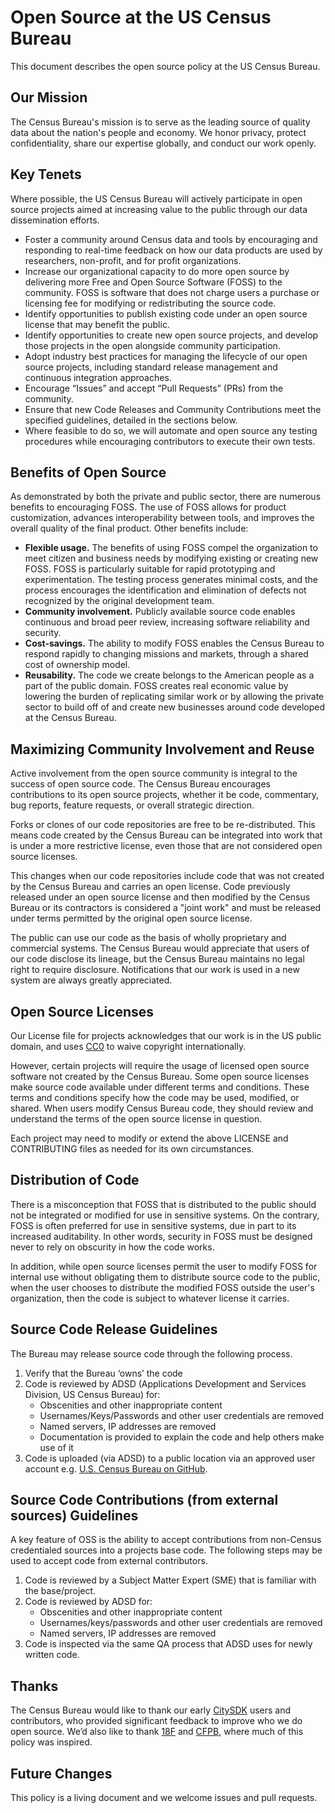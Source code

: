 # Open Source at the US Census Bureau

This document describes the open source policy at the US Census Bureau.

## Our Mission

The Census Bureau's mission is to serve as the leading source of quality data about the nation's people and economy. We honor privacy, protect confidentiality, share our expertise globally, and conduct our work openly.

## Key Tenets

Where possible, the US Census Bureau will actively participate in open source projects aimed at increasing value to the public through our data dissemination efforts.  

* Foster a community around Census data and tools by encouraging and responding to real-time feedback on how our data products are used by researchers, non-profit, and for profit organizations.  
* Increase our organizational capacity to do more open source by delivering more Free and Open Source Software (FOSS) to the community. FOSS is software that does not charge users a purchase or licensing fee for modifying or redistributing the source code.
* Identify opportunities to publish existing code under an open source license that may benefit the public.
* Identify opportunities to create new open source projects, and develop those projects in the open alongside community participation.  
* Adopt industry best practices for managing the lifecycle of our open source projects, including standard release management and continuous integration approaches.
* Encourage “Issues” and accept “Pull Requests” (PRs) from the community.  
* Ensure that new Code Releases and Community Contributions meet the specified guidelines, detailed in the sections below.  
* Where feasible to do so, we will automate and open source any testing procedures while encouraging contributors to execute their own tests.

## Benefits of Open Source

As demonstrated by both the private and public sector, there are numerous benefits to encouraging FOSS. The use of FOSS allows for product customization, advances interoperability between tools, and improves the overall quality of the final product. Other benefits include:

* **Flexible usage.** The benefits of using FOSS compel the organization to meet citizen and business needs by modifying existing or creating new FOSS. FOSS is particularly suitable for rapid prototyping and experimentation. The testing process generates minimal costs, and the process encourages the identification and elimination of defects not recognized by the original development team.
* **Community involvement.** Publicly available source code enables continuous and broad peer review, increasing software reliability and security.
* **Cost-savings.** The ability to modify FOSS enables the Census Bureau to respond rapidly to changing missions and markets, through a shared cost of ownership model.
* **Reusability.** The code we create belongs to the American people as a part of the public domain.  FOSS creates real economic value by lowering the burden of replicating similar work or by allowing the private sector to build off of and create new businesses around code developed at the Census Bureau.

## Maximizing Community Involvement and Reuse

Active involvement from the open source community is integral to the success of open source code. The Census Bureau encourages contributions to its open source projects, whether it be code, commentary, bug reports, feature requests, or overall strategic direction.

Forks or clones of our code repositories are free to be re-distributed. This means code created by the Census Bureau can be integrated into work that is under a more restrictive license, even those that are not considered open source licenses.

This changes when our code repositories include code that was not created by the Census Bureau and carries an open license. Code previously released under an open source license and then modified by the Census Bureau or its contractors is considered a "joint work" and must be released under terms permitted by the original open source license.

The public can use our code as the basis of wholly proprietary and commercial systems. The Census Bureau would appreciate that users of our code disclose its lineage, but the Census Bureau maintains no legal right to require disclosure. Notifications that our work is used in a new system are always greatly appreciated.

## Open Source Licenses

Our License file for projects acknowledges that our work is in the US public domain, and uses [CC0](https://creativecommons.org/publicdomain/zero/1.0/) to waive copyright internationally.

However, certain projects will require the usage of licensed open source software not created by the Census Bureau. Some open source licenses make source code available under different terms and conditions. These terms and conditions specify how the code may be used, modified, or shared. When users modify Census Bureau code, they should review and understand the terms of the open source license in question.

Each project may need to modify or extend the above LICENSE and CONTRIBUTING files as needed for its own circumstances.

## Distribution of Code

There is a misconception that FOSS that is distributed to the public should not be integrated or modified for use in sensitive systems. On the contrary, FOSS is often preferred for use in sensitive systems, due in part to its increased auditability. In other words, security in FOSS must be designed never to rely on obscurity in how the code works.

In addition, while open source licenses permit the user to modify FOSS for internal use without obligating them to distribute source code to the public, when the user chooses to distribute the modified FOSS outside the user's organization, then the code is subject to whatever license it carries.

## Source Code Release Guidelines

The Bureau may release source code through the following process.

1. Verify that the Bureau ‘owns’ the code
1. Code is reviewed by ADSD (Applications Development and Services Division, US Census Bureau) for:
    * Obscenities and other inappropriate content
    * Usernames/Keys/Passwords and other user credentials are removed
    * Named servers, IP addresses are removed
    * Documentation is provided to explain the code and help others make use of it
1. Code is uploaded (via ADSD) to a public location via an approved user account e.g. [U.S. Census Bureau on GitHub](https://github.com/uscensusbureau).

## Source Code Contributions (from external sources) Guidelines

A key feature of OSS is the ability to accept contributions from non-Census credentialed sources into a projects base code. The following steps may be used to accept code from external contributors.

1. Code is reviewed by a Subject Matter Expert (SME) that is familiar with the base/project.
1. Code is reviewed by ADSD for:
    * Obscenities and other inappropriate content
    * Usernames/keys/passwords and other user credentials are removed
    * Named servers, IP addresses are removed
1. Code is inspected via the same QA process that ADSD uses for newly written code.

## Thanks

The Census Bureau would like to thank our early [CitySDK](https://uscensusbureau.github.io/citysdk/) users and contributors, who provided significant feedback to improve who we do open source.  We’d also like to thank [18F](https://github.com/18F/open-source-policy) and [CFPB](https://github.com/cfpb/source-code-policy), where much of this policy was inspired.

## Future Changes

This policy is a living document and we welcome issues and pull requests.
